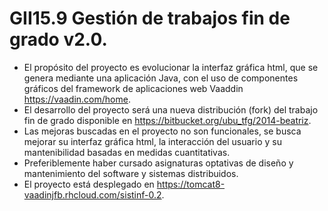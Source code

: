 # GII15.9 Gestión de trabajos fin de grado v2.0.

* El propósito del proyecto es evolucionar la interfaz gráfica html, que se genera mediante una aplicación Java, con el uso de componentes gráficos del framework de aplicaciones web Vaaddin https://vaadin.com/home. 
* El desarrollo del proyecto será una nueva distribución (fork) del trabajo fin de grado disponible en https://bitbucket.org/ubu_tfg/2014-beatriz. 
* Las mejoras buscadas en el proyecto no son funcionales, se busca mejorar su interfaz gráfica html, la interacción del usuario y su mantenibilidad basadas en medidas cuantitativas.
* Preferiblemente haber cursado asignaturas optativas de diseño y mantenimiento del software y sistemas distribuidos.
* El proyecto está desplegado en https://tomcat8-vaadinjfb.rhcloud.com/sistinf-0.2.
